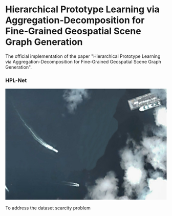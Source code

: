 # Hierarchical Prototype Learning via Aggregation-Decomposition for Fine-Grained Geospatial Scene Graph Generation

The official implementation of the paper "Hierarchical Prototype Learning via Aggregation-Decomposition for Fine-Grained Geospatial Scene Graph Generation".

<h3>HPL-Net</h3>

<img src="44BF6B52B5648DD6CF758159116B3C37.png" width="800px">  

<p> To address the dataset scarcity problem	<br>
